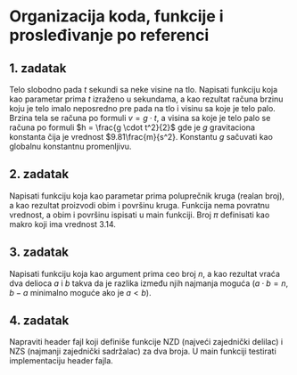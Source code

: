 # Organizacija koda, funkcije i prosleđivanje po referenci

## 1. zadatak

Telo slobodno pada $t$ sekundi sa neke visine na tlo.
Napisati funkciju koja kao parametar prima $t$ izraženo u sekundama, a kao rezultat računa brzinu koju je telo imalo neposredno pre pada na tlo i visinu sa koje je telo palo.
Brzina tela se računa po formuli $v = g \cdot t$, a visina sa koje je telo palo se računa po formuli $h = \frac{g \cdot t^2}{2}$ gde je $g$ gravitaciona konstanta čija je vrednost $9.81\frac{m}{s^2}.
Konstantu $g$ sačuvati kao globalnu konstantnu promenljivu.

## 2. zadatak

Napisati funkciju koja kao parametar prima poluprečnik kruga (realan broj), a kao rezultat proizvodi obim i površinu kruga.
Funkcija nema povratnu vrednost, a obim i površinu ispisati u main funkciji.
Broj $\pi$ definisati kao makro koji ima vrednost 3.14.

## 3. zadatak

Napisati funkciju koja kao argument prima ceo broj $n$, a kao rezultat vraća dva delioca $a$ i $b$ takva da je razlika između njih najmanja moguća ($a \cdot b = n$, $b - a$ minimalno moguće ako je $a < b$).

## 4. zadatak

Napraviti header fajl koji definiše funkcije NZD (najveći zajednički delilac) i NZS (najmanji zajednički sadržalac) za dva broja.
U main funkciji testirati implementaciju header fajla.
